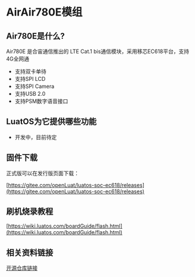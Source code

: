 # AirAir780E模组

## Air780E是什么?

Air780E 是合宙通信推出的 LTE Cat.1 bis通信模块，采用移芯EC618平台，支持4G全网通

- 支持双卡单待
- 支持SPI LCD
- 支持SPI Camera
- 支持USB 2.0
- 支持PSM数字语音接口

## LuatOS为它提供哪些功能

- 开发中，目前待定

## 固件下载

正式版可以在发行版页面下载：

[https://gitee.com/openLuat/luatos-soc-ec618/releases](https://gitee.com/openLuat/luatos-soc-ec618/releases)

## 刷机烧录教程

[https://wiki.luatos.com/boardGuide/flash.html](https://wiki.luatos.com/boardGuide/flash.html)

## 相关资料链接

[开源仓库链接](https://gitee.com/openLuat/luatos-soc-ec618)
